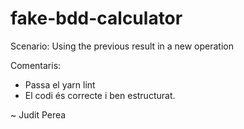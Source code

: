 # fake-bdd-calculator
Scenario: Using the previous result in a new operation

Comentaris: 
  - Passa el yarn lint
  - El codi és correcte i ben estructurat.
    
~ Judit Perea
